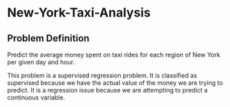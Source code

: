 # New-York-Taxi-Analysis

## Problem Definition
Predict the average money spent on taxi rides for each region of New York per given day and hour.

This problem is a supervised regression problem. It is classified as supervised because
we have the actual value of the money we are trying to predict. It is a regression issue
because we are attempting to predict a continuous variable.
